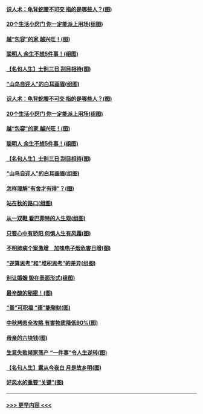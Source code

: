 #### [识人术：龟背蛇腰不可交 指的是哪些人？(图)](../pages/p8/907503.md?t=09161733) 
#### [20个生活小窍门 你一定能派上用场(组图)](../pages/p8/907510.md?t=09161733) 
#### [越“包容”的家 越兴旺！(图)](../pages/p8/907328.md?t=09161733) 
#### [聪明人 余生不想5件事！(组图)](../pages/p8/907364.md?t=09161733) 
#### [【名句人生】士别三日 刮目相待(图)](../pages/p8/906988.md?t=09161733) 
#### [“山鸟自迎人”的白耳画眉(组图)](../pages/p8/907332.md?t=09161733) 
#### [识人术：龟背蛇腰不可交 指的是哪些人？(图)](../pages/p8/907503.md?t=09161733) 
#### [20个生活小窍门 你一定能派上用场(组图)](../pages/p8/907510.md?t=09161733) 
#### [越“包容”的家 越兴旺！(图)](../pages/p8/907328.md?t=09161733) 
#### [聪明人 余生不想5件事！(组图)](../pages/p8/907364.md?t=09161733) 
#### [【名句人生】士别三日 刮目相待(图)](../pages/p8/906988.md?t=09161733) 
#### [“山鸟自迎人”的白耳画眉(组图)](../pages/p8/907332.md?t=09161733) 
#### [怎样理解“有舍才有得”？(图)](../pages/p8/906872.md?t=09161733) 
#### [站在秋的路口(组图)](../pages/p8/906914.md?t=09161733) 
#### [从一双鞋 看巴菲特的人生观(组图)](../pages/p8/907311.md?t=09161733) 
#### [只要心中有骄阳 何惧人生有风霜(图)](../pages/p8/907320.md?t=09161733) 
#### [不明肺病个案激增　加味电子烟危害日增(图)](../pages/p8/907307.md?t=09161733) 
#### [“逆算思考”和“堆积思考”的差异(组图)](../pages/p8/907229.md?t=09161733) 
#### [别让婚姻 毁在表面形式(组图)](../pages/p8/907118.md?t=09161733) 
#### [最辛酸的秘密！(图)](../pages/p8/906327.md?t=09161733) 
#### [“善”可积福 “德”能聚财(图)](../pages/p8/906906.md?t=09161733) 
#### [中秋烤肉全攻略 有害物质降低90%(图)](../pages/p8/907227.md?t=09161733) 
#### [母亲的六块钱(图)](../pages/p8/907107.md?t=09161733) 
#### [生意失败倾家荡产 “一件事”令人生逆转(图)](../pages/p8/907101.md?t=09161733) 
#### [【名句人生】露从今夜白 月是故乡明(图)](../pages/p8/906558.md?t=09161733) 
#### [好风水的重要“关键”(图)](../pages/p8/907087.md?t=09161733) 

----
#### [ >>> 更早内容 <<< ](../indexes/p8-earlier.md)
